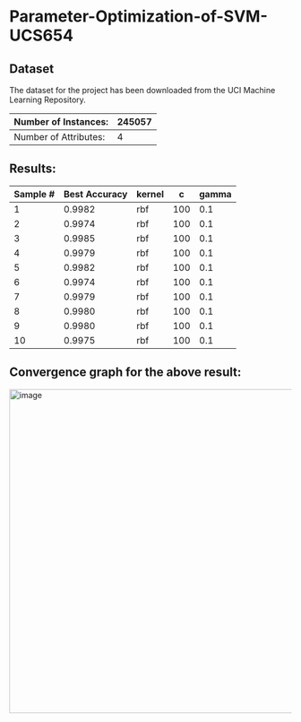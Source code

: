 # Parameter-Optimization-of-SVM-UCS654

## Dataset
The dataset for the project has been downloaded from the UCI Machine Learning Repository.

| Number of Instances:  | 245057 |
|-----------------------|--------|
| Number of Attributes: | 4      |

## Results:

 | Sample # | Best Accuracy | kernel | c   | gamma |
|----------|---------------|--------|-----|-------|
| 1        | 0.9982        | rbf    | 100 | 0.1   |
| 2        | 0.9974        | rbf    | 100 | 0.1   |
| 3        | 0.9985        | rbf    | 100 | 0.1   |
| 4        | 0.9979        | rbf    | 100 | 0.1   |
| 5        | 0.9982        | rbf    | 100 | 0.1   |
| 6        | 0.9974        | rbf    | 100 | 0.1   |
| 7        | 0.9979        | rbf    | 100 | 0.1   |
| 8        | 0.9980        | rbf    | 100 | 0.1   |
| 9        | 0.9980        | rbf    | 100 | 0.1   |
| 10       | 0.9975        | rbf    | 100 | 0.1   |

## Convergence graph for the above result:

<img width="578" alt="image" src="https://user-images.githubusercontent.com/72308930/233210018-a2e12270-e0a3-43c6-9701-18200ba5b0c3.png">

